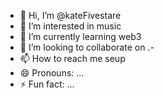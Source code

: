 - 👋 Hi, I’m @kateFivestare
- 👀 I’m interested in music
- 🌱 I’m currently learning web3
- 💞️ I’m looking to collaborate on .-
- 📫 How to reach me seup
- 😄 Pronouns: ...
- ⚡ Fun fact: ...

<!---
kateFivestare/kateFivestare is a ✨ special ✨ repository because its `README.md` (this file) appears on your GitHub profile.
You can click the Preview link to take a look at your changes.
--->
